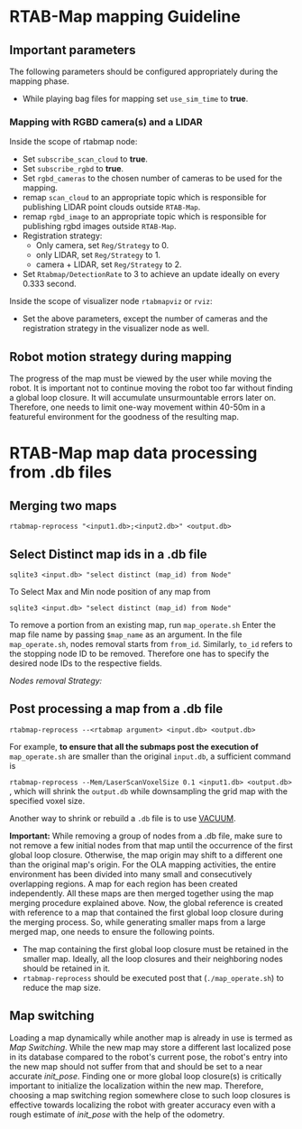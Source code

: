 
# RTAB-Map mapping Guideline

## Important parameters
The following parameters should be configured appropriately during the mapping phase.
* While playing bag files for mapping set `use_sim_time` to **true**.
### Mapping with RGBD camera(s) and a LIDAR
Inside the scope of rtabmap node:
* Set `subscribe_scan_cloud` to **true**.
* Set `subscribe_rgbd` to **true**.
* Set `rgbd_cameras` to the chosen number of cameras to be used for the mapping.
* remap `scan_cloud` to an appropriate topic which is responsible for publishing LIDAR point clouds outside `RTAB-Map`.
* remap `rgbd_image` to an appropriate topic which is responsible for publishing rgbd images outside `RTAB-Map`.
* Registration strategy:  
  * Only camera, set `Reg/Strategy` to 0.
  * only LIDAR, set `Reg/Strategy` to 1.
  * camera + LIDAR, set `Reg/Strategy` to 2.
* Set `Rtabmap/DetectionRate` to 3 to achieve an update ideally on every 0.333 second.
 
Inside the scope of visualizer node `rtabmapviz` or `rviz`:
* Set the above parameters, except the number of cameras and the registration strategy in the visualizer node as well.

## Robot motion strategy during mapping
The progress of the map must be viewed by the user while moving the robot. It is important not to continue moving the robot too far without finding a global loop closure. It will accumulate unsurmountable errors later on. Therefore, one needs to limit one-way movement within 40-50m in a featureful environment for the goodness of the resulting map.
# RTAB-Map map data processing from .db files

## Merging two maps
`rtabmap-reprocess "<input1.db>;<input2.db>" <output.db>`
 
 ## Select Distinct map ids in a .db file

 `sqlite3 <input.db> "select distinct (map_id) from Node"`

 To  Select Max and Min node position of any map from 

`sqlite3 <input.db> "select distinct (map_id) from Node"`

 <!-- --- -->

 To remove a portion from an existing map,
 run `map_operate.sh`
 Enter the map file name by passing `$map_name` as an argument. In the file  `map_operate.sh`, nodes removal starts from `from_id`. Similarly, `to_id` refers to the stopping node ID to be removed. Therefore one has to specify the desired node IDs to the respective fields. 

*Nodes removal Strategy:*

 ## Post processing a map from a .db file
`rtabmap-reprocess --<rtabmap argument> <input.db> <output.db>`

For example, **to ensure that all the submaps post the execution of** `map_operate.sh` are smaller than the original `input.db`, a sufficient command is 

`rtabmap-reprocess --Mem/LaserScanVoxelSize 0.1 <input1.db> <output.db>`
, which will shrink the `output.db` while downsampling the grid map with the specified voxel size.

Another way to shrink or rebuild a `.db` file is to use [VACUUM](https://www.sqlite.org/lang_vacuum.html).

**Important:** While removing a group of nodes from a .db file, make sure to not remove a few initial nodes from that map until the occurrence of the first global loop closure. Otherwise, the map origin may shift to a different one than the original map's origin. For the OLA mapping activities, the entire environment has been divided into many small and consecutively overlapping regions. A map for each region has been created independently. All these maps are then merged together using the map merging procedure explained above. Now, the global reference is created with reference to a map that contained the first global loop closure during the merging process. So, while generating smaller maps from a large merged map, one needs to ensure the following points.

* The map containing the first global loop closure must be retained in the smaller map. Ideally, all the loop closures and their neighboring nodes should be retained in it.
* `rtabmap-reprocess` should be executed post that (`./map_operate.sh`) to reduce the map size.

## Map switching

Loading a map dynamically while another map is already in use is termed as *Map Switching*. While the new map may store a different last localized pose in its database compared to the robot's current pose, the robot's entry into the new map should not suffer from that and should be set to a near accurate *init_pose*. Finding one or more global loop closure(s) is critically important to initialize the localization within the new map. Therefore, choosing a map switching region somewhere close to such loop closures is effective towards localizing the robot with greater accuracy even with a rough estimate of *init_pose* with the help of the odometry.

